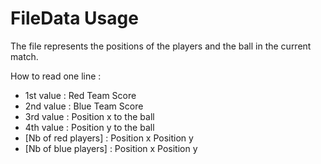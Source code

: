 # FileData Usage

The file represents the positions of the players and the ball in the current match.

How to read one line :
- 1st value : Red Team Score
- 2nd value : Blue Team Score
- 3rd value : Position x to the ball
- 4th value : Position y to the ball
- [Nb of red players] : Position x  Position y
- [Nb of blue players] : Position x  Position y